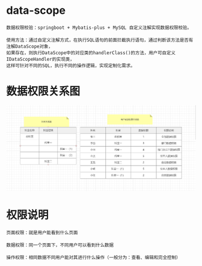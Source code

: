 # data-scope
    数据权限校验：springboot + Mybatis-plus + MySQL 自定义注解实现数据权限校验。
    
    使用方法：通过自定义注解方式，在执行SQL语句的前面拦截执行语句，通过判断该方法是否有注解DataScope对象，
    如果存在，则执行DataScope中的对应类的handlerClass()的方法，用户可自定义IDataScopeHandler的实现类，
    这样可针对不同的SQL，执行不同的操作逻辑，实现定制化需求。


# 数据权限关系图
  ![image](https://github.com/1181888200/data-scope/blob/main/doc/%E6%9D%83%E9%99%90%E5%85%B3%E7%B3%BB%E5%9B%BE.png)

# 权限说明
    页面权限：就是用户能看到什么页面
    
    数据权限：同一个页面下，不同用户可以看到什么数据
    
    操作权限：相同数据不同用户能对其进行什么操作（一般分为：查看、编辑和完全控制）
